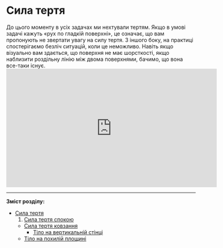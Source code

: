 # Сила тертя
<div class="space">До цього моменту в усiх задачах ми нехтували тертям. Якщо в умовi задачi кажуть «рух по гладкiй поверхнi», це означає, що вам пропонують не звертати увагу на силу тертя. З iншого боку, на практицi спостерігаємо безлiч ситуацiй, коли це неможливо. Навiть якщо вiзуально вам здається, що поверхня не має шорсткості, якщо наблизити роздiльну лiнiю мiж двома поверхнями, бачимо, що вона все-таки iснує.</div>

<div class="fluidMedia">
<iframe width="560" height="315" src="https://www.youtube.com/embed/Ag7xv6zh5FU" frameborder="0" allowfullscreen></iframe>
</div>
<div class="popup">
</div>

<hr>

**Зміст розділу:**
* [Сила тертя](silatertya.md)
    1. [Сила тертя спокою](sila_tertya_spokoyu.md)
    * [Сила тертя ковзання](sila_tertya_kovzannya.md)
        * [Тiло на вертикальнiй стiнцi](tilo_na_vertikalnii_stintsi.md)
    * [Тiло на похилiй площинi](tilo_na_pohilii_ploschini.md)